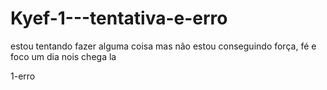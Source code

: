 # Kyef-1---tentativa-e-erro

estou tentando fazer alguma coisa mas não estou conseguindo
força, fé e foco um dia nois chega la

1-erro
